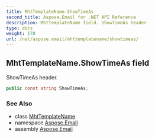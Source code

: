 ```yaml
---
title: MhtTemplateName.ShowTimeAs
second_title: Aspose.Email for .NET API Reference
description: MhtTemplateName field. ShowTimeAs header
type: docs
weight: 170
url: /net/aspose.email/mhttemplatename/showtimeas/
---
```

## MhtTemplateName.ShowTimeAs field

ShowTimeAs header.

```csharp
public const string ShowTimeAs;
```

### See Also

* class [MhtTemplateName](../)
* namespace [Aspose.Email](../../mhttemplatename/)
* assembly [Aspose.Email](../../../)



